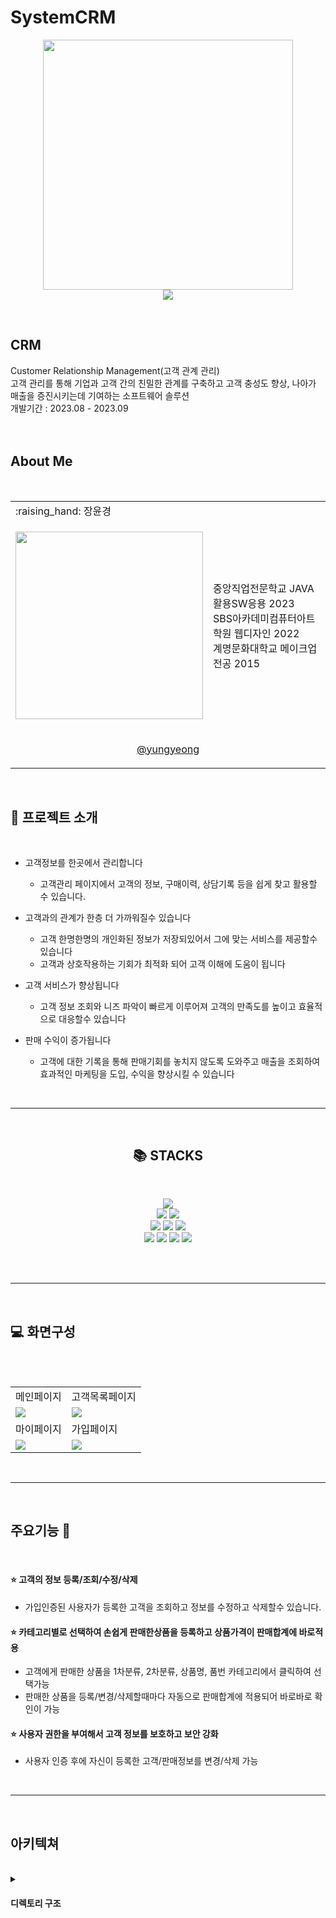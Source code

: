 # SystemCRM

<p align="center"><img src="https://github.com/jangyungyeong/SystemCRM/assets/117636044/2d0eaa56-c7df-4fa1-8121-fe638ae16966" width="400" ></br>
  <a href="https://hits.seeyoufarm.com">
<img src="https://hits.seeyoufarm.com/api/count/incr/badge.svg?url=https%3A%2F%2Fgithub.com%2Fjangyungyeong%2FSystemCRM.git&count_bg=%2379C83D&title_bg=%23555555&icon=&icon_color=%23E7E7E7&title=hits&edge_flat=false">
  </a>
</p>
</br>

## CRM
<p align="center"></p>
Customer Relationship Management(고객 관계 관리)</br>
고객 관리를 통해 기업과 고객 간의 친밀한 관계를 구축하고 고객 충성도 향상, 나아가 매출을 증진시키는데 기여하는 소프트웨어 솔루션</br>
개발기간 : 2023.08 - 2023.09 </br>
</br></br>


## About Me
<p align="center"></p></br>
<table>
  <tr>
    <td> :raising_hand: 장윤경</td>
    <td></td>
  </tr>
  <tr>
    <td><p align="center"><img src="https://github.com/jangyungyeong/SystemCRM/assets/117636044/1ce99337-b163-4841-9ac4-e8897db26b5b" width="300" ></p></td>
    <td>
      중앙직업전문학교 JAVA활용SW응용 2023</br>
      SBS아카데미컴퓨터아트학원 웹디자인 2022</br>
      계명문화대학교 메이크업전공 2015
    </td>
  </tr>
  <tr>
    <td colspan="2"><p align="center"><a href="https://github.com/jangyungyeong">@yungyeong</a></p></td>
  </tr>
</table>
</br>


## :loudspeaker: 프로젝트 소개
<p align="center"></p></br>

* 고객정보를 한곳에서 관리합니다
  - 고객관리 페이지에서 고객의 정보, 구매이력, 상담기록 등을 쉽게 찾고 활용할 수 있습니다.
  
* 고객과의 관계가 한층 더 가까워질수 있습니다
  - 고객 한명한명의 개인화된 정보가 저장되있어서 그에 맞는 서비스를 제공할수 있습니다
  - 고객과 상호작용하는 기회가 최적화 되어 고객 이해에 도움이 됩니다
 
* 고객 서비스가 향상됩니다
  - 고객 정보 조회와 니즈 파악이 빠르게 이루어져 고객의 만족도를 높이고 효율적으로 대응할수 있습니다

* 판매 수익이 증가됩니다
   - 고객에 대한 기록을 통해 판매기회를 놓치지 않도록 도와주고 매출을 조회하여 효과적인 마케팅을 도입, 수익을 향상시킬 수 있습니다 
</br>


----

</br>
<div align=center><h2>📚 STACKS</h2></div></br>
<p align="center"></p>
<div align=center> 
  <img src="https://img.shields.io/badge/java-007396?style=for-the-badge&logo=java&logoColor=white"> 
  </br>
  <img src="https://img.shields.io/badge/html5-E34F26?style=for-the-badge&logo=html5&logoColor=white"> 
  <img src="https://img.shields.io/badge/css-1572B6?style=for-the-badge&logo=css3&logoColor=white"> 
  </br>
  <img src="https://img.shields.io/badge/javascript-F7DF1E?style=for-the-badge&logo=javascript&logoColor=black"> 
  <img src="https://img.shields.io/badge/jquery-0769AD?style=for-the-badge&logo=jquery&logoColor=white">
  <img src="https://img.shields.io/badge/oracle-F80000?style=for-the-badge&logo=oracle&logoColor=white"> 
  </br>
  <img src="https://img.shields.io/badge/spring-6DB33F?style=for-the-badge&logo=spring&logoColor=white">
  <img src="https://img.shields.io/badge/bootstrap-7952B3?style=for-the-badge&logo=bootstrap&logoColor=white">
  <img src="https://img.shields.io/badge/apache tomcat-F8DC75?style=for-the-badge&logo=apachetomcat&logoColor=white">
  <img src="https://img.shields.io/badge/github-181717?style=for-the-badge&logo=github&logoColor=white">
</div>
</br>
<p align="center" height="10"></p>
</br>

----
</br>

## :computer: 화면구성
<p align="center"></p></br>
</br>
<table>
  <tr>
    <td>메인페이지</td>
    <td>고객목록페이지</td>
  </tr>
  <tr>
    <td><img src="https://github.com/jangyungyeong/SystemCRM/assets/117636044/853eac92-30f4-448e-9411-21dfeb69baec"></td>
    <td><img src="https://github.com/jangyungyeong/SystemCRM/assets/117636044/b519dff6-08d5-4bd7-8bad-73dab182972d"></td>
  </tr>
  <tr>
    <td>마이페이지</td>
    <td>가입페이지</td>
  </tr>
  <tr>
    <td><img src="https://github.com/jangyungyeong/SystemCRM/assets/117636044/47b162e1-b7e1-42b0-9716-f02c8f91f270"></td>
    <td><img src="https://github.com/jangyungyeong/SystemCRM/assets/117636044/d2980226-fae1-46e6-848b-16a9faaeca61"></td>
  </tr>
</table>
</br>


----
</br>

## 주요기능 :pushpin:
<p align="center"></p></br>

  #### :star: 고객의 정보 등록/조회/수정/삭제 
  * 가입인증된 사용자가 등록한 고객을 조회하고 정보를 수정하고 삭제할수 있습니다.
  
  #### :star: 카테고리별로 선택하여 손쉽게 판매한상품을 등록하고 상품가격이 판매합계에 바로적용
  * 고객에게 판매한 상품을 1차분류, 2차분류, 상품명, 품번 카테고리에서 클릭하여 선택가능
  * 판매한 상품을 등록/변경/삭제할때마다 자동으로 판매합계에 적용되어 바로바로 확인이 가능
    
  #### :star: 사용자 권한을 부여해서 고객 정보를 보호하고 보안 강화
  * 사용자 인증 후에 자신이 등록한 고객/판매정보를 변경/삭제 가능
</br>


----
</br>

## 아키텍쳐
<p align="center"></p></br>

<details>
  <summary><h4>디렉토리 구조</h4></summary>
  <div markdown="1">
  
D:.</br>
|   .classpath</br>
|   .gitignore</br>
|   .project</br>
|   pom.xml</br>
+---src</br>
    +---main</br>
      +---java</br>
      |   \---com</br>
      |       \---jafa</br>
      |           +---config : 애플리케이션 설정</br>
      |           |       RootConfig.java : DB관리, 이메일발송 설정 및 초기화</br>
      |           |       SecurityConfig.java : 보안구성, 사용자 인증 및 접근제어 관리 설정</br>
      |           |       SecurityInitializer.java : 보안 설정 활성화</br>
      |           |       ServletConfig.java : 뷰 리졸버와 정적리소스 핸들러 설정</br>
      |           |       WebConfig.java : SpringMVC 설정 초기화</br>
      |           |</br>
      |           +---controller : 웹 요청처리</br>
      |           |   +---customer</br>
      |           |   |       CustomerController.java : 고객정보관리</br>
      |           |   |</br>
      |           |   +---sell</br>
      |           |   |       homeController.java : 판매정보관리</br>
      |           |   |</br>
      |           |   \---staff</br>
      |           |           StaffController.java : 직원정보관리</br>
      |           |</br>
      |           +---domain : 데이터 정의</br>
      |           |   |   Criteria.java : 페이징 및 검색처리</br>
      |           |   |   Pagination.java : 페이지네이션</br>
      |           |   |</br>
      |           |   +---advice</br>
      |           |   |       AdviceVO.java : 상담정보</br>
      |           |   |</br>
      |           |   +---customer</br>
      |           |   |       CustomerVO.java : 고객정보</br>
      |           |   |</br>
      |           |   +---sell</br>
      |           |   |       PdCategoryDTO.java : 상품카테고리</br>
      |           |   |       ProductVO.java : 상품정보</br>
      |           |   |       SellDTO.java : 판매목록/조회</br>
      |           |   |       SellProduct.java : 판매상품정보</br>
      |           |   |       SellVO.java : 판매정보</br>
      |           |   |</br>
      |           |   \---staff</br>
      |           |           AuthVO.java : 직원권한</br>
      |           |           StaffVO.java : 직원정보</br>
      |           |</br>
      |           +---exception : 예외처리</br>
      |           |       ExceptionAdvice.java : 응답상태코드, 일반적 예외처리</br>
      |           |       PasswordMisMatchException.java : 비밀번호 불일치 예외처리</br>
      |           |</br>
      |           +---repository : DB상호작용</br>
      |           |   +---advice</br>
      |           |   |       AdviceRepository.java : 상담에 대한 DB작업 수행</br>
      |           |   |</br>
      |           |   +---customer</br>
      |           |   |       CustomerRepository.java : 고객에 대한 DB작업 수행</br>
      |           |   |</br>
      |           |   +---sell</br>
      |           |   |       SellRepository.java : 판매에 대한 DB작업 수행</br>
      |           |   |</br>
      |           |   \---staff : 직원에 대한 DB작업 수행</br>
      |           |           AuthRepository.java</br>
      |           |           StaffRepository.java</br>
      |           |</br>
      |           +---security</br>
      |           |       CustomAccessDeniedHandler.java : 접근 거부 핸들러</br>
      |           |       CustomAuthenticationFailureHandler.java : 사용자 인증 실패 핸들러</br>
      |           |       CustomAuthenticationSuccessHandler.java : 사용자 인증 성공 핸들러</br>
      |           |       CustomUser.java : 사용자 정보</br>
      |           |       CustomUserDetailService.java : 로그인시 사용자 정보 로드</br>
      |           |</br>
      |           \---service : 비즈니스 로직 구현</br>
      |               +---customer : 고객 데이터</br>
      |               |       CustomerService.java</br>
      |               |       CustomerServiceImpl.java</br>
      |               |</br>
      |               +---sell : 판매 데이터</br>
      |               |       SellService.java</br>
      |               |       SellServiceImpl.java</br>
      |               |</br>
      |               \---staff : 직원 데이터</br>
      |                       MailSendService.java : 이메일 서비스 제공</br>
      |                       NotFoundMemberException.java : 존재하지않는 사용자 예외처리</br>
      |                       StaffService.java</br>
      |                       StaffServiceImpl.java</br>
      |</br>
      +---resources</br>
      |   |   log4j.xml</br>
      |   |   log4jdbc.log4j2.properties</br>
      |   |</br>
      |   +---database</br>
      |   |       db.properties</br>
      |   |</br>
      |   \---mappers : 매핑정의, SQL쿼리제공</br>
      |       +---advice</br>
      |       |       AdviceMapper.xml : 상담정보 매핑</br>
      |       |</br>
      |       +---customer</br>
      |       |       CustomerMapper.xml : 고객정보 매핑</br>
      |       |</br>
      |       +---sell</br>
      |       |       SellMapper.xml : 판매정보 매핑</br>
      |       |</br>
      |       \---staff</br>
      |               AuthMapper.xml : 권한정보 매핑</br>
      |               StaffMapper.xml : 직원정보 매핑</br>
      |</br>
      \---webapp</br>
          +---META-INF</br>
          |       MANIFEST.MF</br>
          |</br>
          +---resources</br>
          |   +---images</br>
          |   |       userImage.png</br>
          |   |</br>
          |   \---js</br>
          |       \---sell</br>
          |               sellCategory.js : 구매 카테고리 구현</br>
          |               sellEditService.js : 판매 정보 받음</br>
          |</br>
          \---WEB-INF</br>
              |   web.xml</br>
              |</br>
              +---tags</br>
              |       formatDateTime.tag</br>
              |</br>
              \---views : 페이지 구현</br>
                  |   accessError.jsp : 접근제한</br>
                  |   custom404.jsp : 존재하지않는 페이지</br>
                  |   error_page.jsp : 오류</br>
                  |</br>
                  +---customer : 고객관리</br>
                  |       get.jsp</br>
                  |       list.jsp</br>
                  |       modify.jsp</br>
                  |       register.jsp</br>
                  |</br>
                  +---includes : 페이지 상/하단</br>
                  |       footer.jsp</br>
                  |       header.jsp</br>
                  |</br>
                  +---sell : 판매관리</br>
                  |       get.jsp</br>
                  |       home.jsp</br>
                  |       register.jsp</br>
                  |</br>
                  \---staff : 로그인/회원가입</br>
                          findStaffInfo.jsp</br>
                          join.jsp</br>
                          login.jsp</br>
                          mypage.jsp</br>
                          step1.jsp</br>
                          step2.jsp
  
  </div>
</details>



